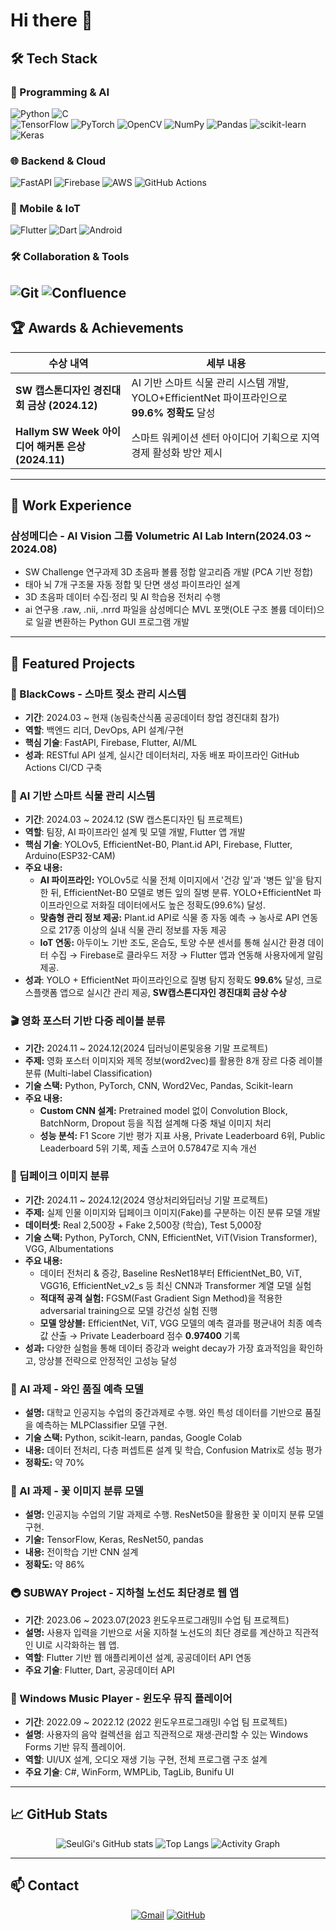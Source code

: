 # Hi there 👋

<div align="center">
</div>

## 🛠️ Tech Stack

### 🚀 Programming & AI
![Python](https://img.shields.io/badge/Python-3776AB?style=flat-square&logo=Python&logoColor=white)
![C](https://img.shields.io/badge/C-A8B9CC?style=flat-square&logo=C&logoColor=white)  
![TensorFlow](https://img.shields.io/badge/TensorFlow-FF6F00?style=flat-square&logo=TensorFlow&logoColor=white)
![PyTorch](https://img.shields.io/badge/PyTorch-EE4C2C?style=flat-square&logo=PyTorch&logoColor=white)
![OpenCV](https://img.shields.io/badge/OpenCV-5C3EE8?style=flat-square&logo=OpenCV&logoColor=white)
![NumPy](https://img.shields.io/badge/NumPy-013243?style=flat-square&logo=NumPy&logoColor=white)
![Pandas](https://img.shields.io/badge/Pandas-150458?style=flat-square&logo=Pandas&logoColor=white)
![scikit-learn](https://img.shields.io/badge/scikit--learn-F7931E?style=flat-square&logo=scikit-learn&logoColor=white)
![Keras](https://img.shields.io/badge/Keras-D00000?style=flat-square&logo=Keras&logoColor=white)

### 🌐 Backend & Cloud
![FastAPI](https://img.shields.io/badge/FastAPI-009688?style=flat-square&logo=FastAPI&logoColor=white)
![Firebase](https://img.shields.io/badge/Firebase-FFCA28?style=flat-square&logo=Firebase&logoColor=black)
![AWS](https://img.shields.io/badge/AWS-232F3E?style=flat-square&logo=AmazonAWS&logoColor=white)
![GitHub Actions](https://img.shields.io/badge/GitHub%20Actions-2088FF?style=flat-square&logo=GitHub-Actions&logoColor=white)

### 📱 Mobile & IoT
![Flutter](https://img.shields.io/badge/Flutter-02569B?style=flat-square&logo=Flutter&logoColor=white)
![Dart](https://img.shields.io/badge/Dart-0175C2?style=flat-square&logo=Dart&logoColor=white)
![Android](https://img.shields.io/badge/Android-3DDC84?style=flat-square&logo=Android&logoColor=white)

### 🛠️ Collaboration & Tools
![Git](https://img.shields.io/badge/Git-F05032?style=flat-square&logo=Git&logoColor=white)
![Confluence](https://img.shields.io/badge/Confluence-172B4D?style=flat-square&logo=Confluence&logoColor=white)
---

## 🏆 Awards & Achievements

| 수상 내역 | 세부 내용 |
| --- | --- |
| **SW 캡스톤디자인 경진대회 금상 (2024.12)** | AI 기반 스마트 식물 관리 시스템 개발, YOLO+EfficientNet 파이프라인으로 **99.6% 정확도** 달성 |
| **Hallym SW Week 아이디어 해커톤 은상 (2024.11)** | 스마트 워케이션 센터 아이디어 기획으로 지역 경제 활성화 방안 제시 |

---

## 💼 Work Experience

### 삼성메디슨 - AI Vision 그룹 Volumetric AI Lab Intern(2024.03 ~ 2024.08)

- SW Challenge 연구과제 3D 초음파 볼륨 정합 알고리즘 개발 (PCA 기반 정합)
- 태아 뇌 7개 구조물 자동 정합 및 단면 생성 파이프라인 설계
- 3D 초음파 데이터 수집·정리 및 AI 학습용 전처리 수행
- ai 연구용 .raw, .nii, .nrrd 파일을 삼성메디슨 MVL 포맷(OLE 구조 볼륨 데이터)으로 일괄 변환하는 Python GUI 프로그램 개발

---

## 🚀 Featured Projects

### 🐄 BlackCows - 스마트 젖소 관리 시스템
- **기간**: 2024.03 ~ 현재 (농림축산식품 공공데이터 창업 경진대회 참가)
- **역할**: 백엔드 리더, DevOps, API 설계/구현
- **핵심 기술**: FastAPI, Firebase, Flutter, AI/ML
- **성과**: RESTful API 설계, 실시간 데이터처리, 자동 배포 파이프라인 GitHub Actions CI/CD 구축


### 🌱 AI 기반 스마트 식물 관리 시스템
- **기간**: 2024.03 ~ 2024.12 (SW 캡스톤디자인 팀 프로젝트)
- **역할**: 팀장, AI 파이프라인 설계 및 모델 개발, Flutter 앱 개발
- **핵심 기술**: YOLOv5, EfficientNet-B0, Plant.id API, Firebase, Flutter, Arduino(ESP32-CAM)
- **주요 내용:**
  - **AI 파이프라인:** YOLOv5로 식물 전체 이미지에서 '건강 잎'과 '병든 잎'을 탐지한 뒤, EfficientNet-B0 모델로 병든 잎의 질병 분류. YOLO+EfficientNet 파이프라인으로 저화질 데이터에서도 높은 정확도(99.6%) 달성.
  - **맞춤형 관리 정보 제공:** Plant.id API로 식물 종 자동 예측 → 농사로 API 연동으로 217종 이상의 실내 식물 관리 정보를 자동 제공
  - **IoT 연동:** 아두이노 기반 조도, 온습도, 토양 수분 센서를 통해 실시간 환경 데이터 수집 → Firebase로 클라우드 저장 → Flutter 앱과 연동해 사용자에게 알림 제공.
- **성과**: YOLO + EfficientNet 파이프라인으로 질병 탐지 정확도 **99.6%** 달성, 크로스플랫폼 앱으로 실시간 관리 제공, **SW캡스톤디자인 경진대회 금상 수상**


### 🎬 영화 포스터 기반 다중 레이블 분류
- **기간:** 2024.11 ~ 2024.12(2024 딥러닝이론및응용 기말 프로젝트)
- **주제:** 영화 포스터 이미지와 제목 정보(word2vec)를 활용한 8개 장르 다중 레이블 분류 (Multi-label Classification)
- **기술 스택:** Python, PyTorch, CNN, Word2Vec, Pandas, Scikit-learn
- **주요 내용:**
  - **Custom CNN 설계:** Pretrained model 없이 Convolution Block, BatchNorm, Dropout 등을 직접 설계해 다중 채널 이미지 처리
  - **성능 분석:** F1 Score 기반 평가 지표 사용, Private Leaderboard 6위, Public Leaderboard 5위 기록, 제출 스코어 0.57847로 지속 개선


### 🚀 딥페이크 이미지 분류
- **기간:** 2024.11 ~ 2024.12(2024 영상처리와딥러닝 기말 프로젝트)
- **주제:** 실제 인물 이미지와 딥페이크 이미지(Fake)를 구분하는 이진 분류 모델 개발
- **데이터셋:** Real 2,500장 + Fake 2,500장 (학습), Test 5,000장
- **기술 스택:** Python, PyTorch, CNN, EfficientNet, ViT(Vision Transformer), VGG, Albumentations
- **주요 내용:**
  - 데이터 전처리 & 증강, Baseline ResNet18부터 EfficientNet_B0, ViT, VGG16, EfficientNet_v2_s 등 최신 CNN과 Transformer 계열 모델 실험
  - **적대적 공격 실험:** FGSM(Fast Gradient Sign Method)을 적용한 adversarial training으로 모델 강건성 실험 진행
  - **모델 앙상블:** EfficientNet, ViT, VGG 모델의 예측 결과를 평균내어 최종 예측값 산출 → Private Leaderboard 점수 **0.97400** 기록
- **성과:** 다양한 실험을 통해 데이터 증강과 weight decay가 가장 효과적임을 확인하고, 앙상블 전략으로 안정적인 고성능 달성

### 🍷 AI 과제 - 와인 품질 예측 모델
- **설명:** 대학교 인공지능 수업의 중간과제로 수행. 와인 특성 데이터를 기반으로 품질을 예측하는 MLPClassifier 모델 구현.
- **기술 스택:** Python, scikit-learn, pandas, Google Colab
- **내용:** 데이터 전처리, 다층 퍼셉트론 설계 및 학습, Confusion Matrix로 성능 평가
- **정확도:** 약 70%

### 🌼 AI 과제 - 꽃 이미지 분류 모델
- **설명:** 인공지능 수업의 기말 과제로 수행. ResNet50을 활용한 꽃 이미지 분류 모델 구현.
- **기술:** TensorFlow, Keras, ResNet50, pandas
- **내용:** 전이학습 기반 CNN 설계
- **정확도:** 약 86%

### 🚇 SUBWAY Project - 지하철 노선도 최단경로 웹 앱
- **기간**: 2023.06 ~ 2023.07(2023 윈도우프로그래밍II 수업 팀 프로젝트)
- **설명:** 사용자 입력을 기반으로 서울 지하철 노선도의 최단 경로를 계산하고 직관적인 UI로 시각화하는 웹 앱.
- **역할**: Flutter 기반 웹 애플리케이션 설계, 공공데이터 API 연동
- **주요 기술**: Flutter, Dart, 공공데이터 API



### 🎵 Windows Music Player - 윈도우 뮤직 플레이어
- **기간**: 2022.09 ~ 2022.12 (2022 윈도우프로그래밍I 수업 팀 프로젝트)
- **설명**: 사용자의 음악 컬렉션을 쉽고 직관적으로 재생·관리할 수 있는 Windows Forms 기반 뮤직 플레이어.
- **역할**: UI/UX 설계, 오디오 재생 기능 구현, 전체 프로그램 구조 설계
- **주요 기술**: C#, WinForm, WMPLib, TagLib, Bunifu UI

---

## 📈 GitHub Stats

<div align="center">

![SeulGi's GitHub stats](https://github-readme-stats.vercel.app/api?username=SeulGi0117&show_icons=true&theme=radical)
![Top Langs](https://github-readme-stats.vercel.app/api/top-langs/?username=SeulGi0117&layout=compact&theme=radical)
![Activity Graph](https://github-readme-activity-graph.vercel.app/graph?username=SeulGi0117&theme=github-compact)

</div>

---

## 📫 Contact

<div align="center">

[![Gmail](https://img.shields.io/badge/Gmail-Contact-d14836?style=flat-square&logo=Gmail&logoColor=white)](mailto:jusanha17@gmail.com)
[![GitHub](https://img.shields.io/badge/GitHub-SeulGi0117-181717?style=flat-square&logo=GitHub)](https://github.com/SeulGi0117)

</div>
